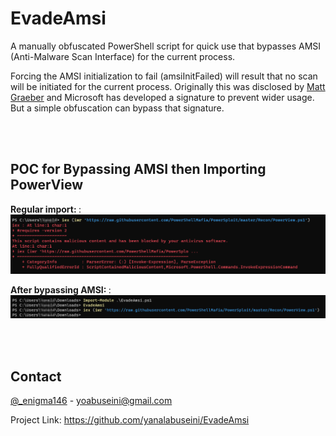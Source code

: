 # EvadeAmsi
A manually obfuscated PowerShell script for quick use that bypasses AMSI (Anti-Malware Scan Interface) for the current process.

Forcing the AMSI initialization to fail (amsiInitFailed) will result that no scan will be initiated for the current process. Originally this was disclosed by <a href="https://twitter.com/mattifestation">Matt Graeber</a> and Microsoft has developed a signature to prevent wider usage. But a simple obfuscation can bypass that signature.

<br></br>

## POC for Bypassing AMSI then Importing PowerView
 <strong>
 Regular import:
 </strong>:

<img src="https://github.com/yanalabuseini/EvadeAMSI/blob/main/Screenshots/Before.png">
 </p>
 
<strong>
 After bypassing AMSI:
 </strong>:

<img src="https://github.com/yanalabuseini/EvadeAMSI/blob/main/Screenshots/After.png">
 </p>

<br></br>

## Contact

[@_enigma146](https://twitter.com/_enigma146) - yoabuseini@gmail.com

Project Link: https://github.com/yanalabuseini/EvadeAmsi
